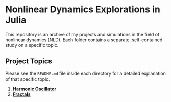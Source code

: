# Nonlinear Dynamics Explorations in Julia

This repository is an archive of my projects and simulations in the field of nonlinear dynamics (NLD). Each folder contains a separate, self-contained study on a specific topic.

## Project Topics

Please see the `README.md` file inside each directory for a detailed explanation of that specific topic.

1.  **[Harmonic Oscillator](./1_Harmonic_Oscillator/README.md)**
2.  **[Fractals](./2_Fractals/README.md)**
